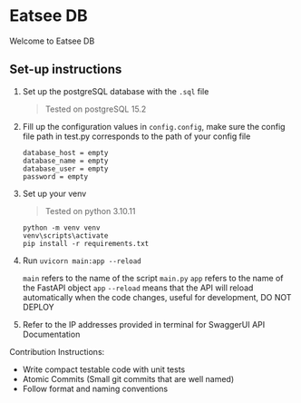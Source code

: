 # Eatsee DB

Welcome to Eatsee DB

## Set-up instructions

1. Set up the postgreSQL database with the `.sql` file

    > Tested on postgreSQL 15.2

2. Fill up the configuration values in `config.config`, make sure the config file path in test.py corresponds to the path of your config file

    ```
    database_host = empty
    database_name = empty
    database_user = empty
    password = empty
    ```

3. Set up your venv

    > Tested on python 3.10.11
    ```
    python -m venv venv
    venv\scripts\activate
    pip install -r requirements.txt
    ```

4. Run `uvicorn main:app --reload`

    `main` refers to the name of the script `main.py`
    `app` refers to the name of the FastAPI object `app`
    `--reload` means that the API will reload automatically when the code changes, useful for development, DO NOT DEPLOY


5. Refer to the IP addresses provided in terminal for SwaggerUI API Documentation 

Contribution Instructions:

- Write compact testable code with unit tests
- Atomic Commits (Small git commits that are well named)
- Follow format and naming conventions


